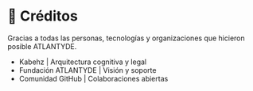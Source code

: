 # 🙌 Créditos

Gracias a todas las personas, tecnologías y organizaciones que hicieron posible ATLANTYDE.

- Kabehz | Arquitectura cognitiva y legal
- Fundación ATLANTYDE | Visión y soporte
- Comunidad GitHub | Colaboraciones abiertas
